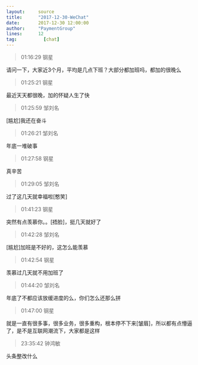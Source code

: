 ```yaml
---
layout:     source 
title:      "2017-12-30-WeChat"
date:       2017-12-30 12:00:00
author:     "PaymentGroup"
lines:      12 
tag:		  [chat]
---
```

> 01:16:29  钢星  
   
请问一下，大家近3个月，平均是几点下班？大部分都加班吗，都加的很晚么  
   
> 01:25:21  钢星  
   
最近天天都很晚，加的怀疑人生了快  
   
> 01:25:59  邹刘名  
   
[尴尬]我还在奋斗  
   
> 01:26:21  邹刘名  
   
年底一堆破事  
   
> 01:27:58  钢星  
   
真辛苦  
   
> 01:29:05  邹刘名  
   
过了这几天就幸福啦[憨笑]  
   
> 01:41:23  钢星  
   
突然有点羡慕你。。[捂脸]，挺几天就好了  
   
> 01:42:28  邹刘名  
   
[尴尬]加班是不好的，这怎么能羡慕  
   
> 01:42:54  钢星  
   
羡慕过几天就不用加班了  
   
> 01:44:20  邹刘名  
   
年底了不都应该放缓进度的么，你们怎么还那么拼  
   
> 01:47:00  钢星  
   
就是一直有很多事，很多业务，很多重构，根本停不下来[皱眉]，所以都有点懵逼了，是不是互联网潮流下，大家都是这样  
   
> 23:35:42  钟鸿敏  
   
头条整改什么  
   
